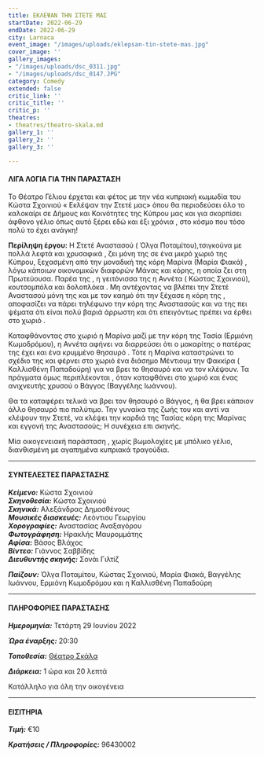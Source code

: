 ```yaml
---
title: ΕΚΛΕΨΑΝ ΤΗΝ ΣΤΕΤΕ ΜΑΣ
startDate: 2022-06-29
endDate: 2022-06-29
city: Larnaca
event_image: "/images/uploads/eklepsan-tin-stete-mas.jpg"
cover_image: ''
gallery_images:
- "/images/uploads/dsc_0311.jpg"
- "/images/uploads/dsc_0147.JPG"
category: Comedy
extended: false
critic_link: ''
critic_title: ''
critic_p: ''
theatres:
- theatres/theatro-skala.md
gallery_1: ''
gallery_2: ''
gallery_3: ''

---
```

#### ΛΙΓΑ ΛΟΓΙΑ ΓΙΑ ΤΗΝ ΠΑΡΑΣΤΑΣΗ

Το Θέατρο Γέλιου έρχεται και φέτος με την νέα κυπριακή κωμωδία του Κώστα Σχοινιού « Εκλέψαν την Στετέ μας» όπου θα περιοδεύσει όλο το καλοκαίρι σε Δήμους και Κοινότητες της Κύπρου μας και για σκορπίσει άφθονο γέλιο όπως αυτό ξέρει εδώ και έξι χρόνια , στο κόσμο που τόσο πολύ το έχει ανάγκη!

**Περίληψη έργου:** Η Στετέ Αναστασού ( Όλγα Ποταμίτου),τσιγκούνα με πολλά λεφτά και χρυσαφικά , ζει μόνη της σε ένα μικρό χωριό της Κύπρου, ξεχασμένη από την μοναδική της κόρη Μαρίνα (Μαρία Φιακά) , λόγω κάποιων οικονομικών διαφορών Μάνας και κόρης, η οποία ζει στη Πρωτεύουσα. Παρέα της , η γειτόνισσα της η Αννέτα ( Κώστας Σχοινιού), κουτσομπόλα και δολοπλόκα . Μη αντέχοντας να βλέπει την Στετέ Αναστασού μόνη της και με τον καημό ότι την ξέχασε η κόρη της , αποφασίζει να πάρει τηλέφωνο την κόρη της Αναστασούς και να της πει ψέματα ότι είναι πολύ βαριά άρρωστη και ότι επειγόντως πρέπει να έρθει στο χωριό .

Καταφθάνοντας στο χωριό η Μαρίνα μαζί με την κόρη της Τασία (Ερμιόνη Κωμοδρόμου), η Αννέτα αφήνει να διαρρεύσει ότι ο μακαρίτης ο πατέρας της έχει και ένα κρυμμένο θησαυρό . Τότε η Μαρίνα καταστρώνει το σχέδιο της και φέρνει στο χωριό ένα διάσημο Μέντιουμ την Φακκίρα ( Καλλισθένη Παπαδούρη) για να βρει το θησαυρό και να τον κλέψουν. Τα πράγματα όμως περιπλέκονται , όταν καταφθάνει στο χωριό και ένας ανιχνευτής χρυσού ο Βάγγος (Βαγγέλης Ιωάννου).

Θα τα καταφέρει τελικά να βρει τον θησαυρό ο Βάγγος, ή θα βρει κάποιον άλλο θησαυρό πιο πολύτιμο. Την γυναίκα της ζωής του και αντί να κλέψουν την Στετέ, να κλέψει την καρδιά της Τασίας κόρη της Μαρίνας και εγγονή της Αναστασούς; Η συνέχεια επι σκηνής.

Μία οικογενειακή παράσταση , χωρίς βωμολοχίες με μπόλικο γέλιο, διανθισμένη με αγαπημένα κυπριακά τραγούδια.

***

#### ΣΥΝΤΕΛΕΣΤΕΣ ΠΑΡΑΣΤΑΣΗΣ

**_Κείμενο:_** Κώστα Σχοινιού  
**_Σκηνοθεσία:_** Κώστα Σχοινιού  
**_Σκηνικά:_** Αλεξάνδρας Δημοσθένους  
**_Μουσικές διασκευές:_** Λεόντιου Γεωργίου  
**_Χορογραφίες:_** Αναστασίας Αναξαγόρου  
**_Φωτογράφηση:_** Ηρακλής Μαυρομμάτης  
**_Αφίσα:_** Βάσος Βλάχος  
**_Βίντεο:_** Γιάννος Σαββίδης  
**_Διευθυντής σκηνής:_** Σονάι Γιλτίζ

**_Παίζουν:_** Όλγα Ποταμίτου, Κώστας Σχοινιού, Μαρία Φιακά, Βαγγέλης Ιωάννου, Ερμιόνη Κωμοδρόμου και η Καλλισθένη Παπαδούρη

***

#### ΠΛΗΡΟΦΟΡΙΕΣ ΠΑΡΑΣΤΑΣΗΣ

**_Ημερομηνία:_** Τετάρτη 29 Ιουνίου 2022

**_Ώρα έναρξης:_** 20:30

**_Τοποθεσία:_** [Θέατρο Σκάλα](?#map)

**_Διάρκεια:_** 1 ώρα και 20 λεπτά

Κατάλληλο για όλη την οικογένεια

***

#### ΕΙΣΙΤΗΡΙΑ

**_Τιμή:_** €10

**_Κρατήσεις / Πληροφορίες:_** 96430002